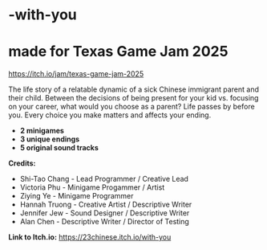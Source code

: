 # -with-you

# made for Texas Game Jam 2025
https://itch.io/jam/texas-game-jam-2025

The life story of a relatable dynamic of a sick Chinese immigrant parent and their child. Between the decisions of being present for your kid vs. focusing on your career, what would you choose as a parent? Life passes by before you. Every choice you make matters and affects your ending.

- **2 minigames**
- **3 unique endings**
- **5 original sound tracks**

**Credits:**

- Shi-Tao Chang - Lead Programmer / Creative Lead
- Victoria Phu - Minigame Progammer / Artist 
- Ziying Ye - Minigame Programmer 
- Hannah Truong - Creative Artist  / Descriptive Writer
- Jennifer Jew - Sound Designer / Descriptive Writer
- Alan Chen - Descriptive Writer / Director of Testing

**Link to Itch.io:** https://23chinese.itch.io/with-you 